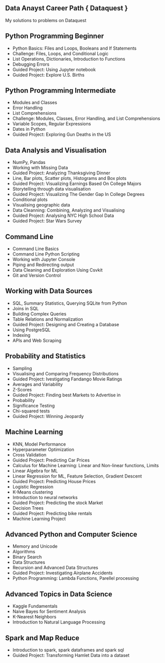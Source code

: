 ## Data Anayst Career Path { Dataquest }
My solutions to problems on Dataquest
## Python Programming Beginner
* Python Basics: Files and Loops, Booleans and If Statements
* Challenge: Files, Loops, and Conditional Logic
* List Operations, Dictionaries, Introduction to Functions
* Debugging Errors
* Guided Project: Using Jupyter notebook
* Guided Project: Explore U.S. Births

## Python Programming Intermediate
* Modules and Classes
* Error Handling
* List Comprehensions
* Challenge: Modules, Classes, Error Handling, and List Comprehensions
* Variable Scopes, Regular Expressions
* Dates in Python
* Guided Project: Exploring Gun Deaths in the US

## Data Analysis and Visualisation
* NumPy, Pandas
* Working with Missing Data
* Guided Project: Analyzing Thanksgiving Dinner
* Line, Bar plots, Scatter plots, Histograms and Box plots
* Guided Project: Visualizing Earnings Based On College Majors
* Storytelling through data visualisation
* Guided Project: Visualizing The Gender Gap In College Degrees
* Conditional plots
* Visualising geographic data
* Data Cleanning: Combining, Analyzing and Visualising
* Guided Project: Analysing NYC High School Data
* Guided Project: Star Wars Survey

##  Command Line
* Command Line Basics
* Command Line Python Scripting
* Working with Jupyter Console
* Piping and Redirecting output
* Data Cleaning and Exploration Using Csvkit
* Git and Version Control

## Working with Data Sources
* SQL, Summary Statistics, Querying SQLite from Python
* Joins in SQL
* Building Complex Queries
* Table Relations and Normalization
* Guided Project: Designing and Creating a Database
* Using PostgreSQL
* Indexing
* APIs and Web Scraping

## Probability and Statistics
* Sampling
* Visualising and Comparing Frequency Distributions
* Guided Project: Ivestigating Fandango Movie Ratings
* Averages and Variability
* Z-Scores
* Guided Project: Finding best Markets to Advertise in
* Probability
* Significance Testing
* Chi-squared tests
* Guided Project: Winning Jeopardy

## Machine Learning
* KNN, Model Performance
* Hyperparameter Optimization
* Cross Validation
* Guided Project: Predicting Car Prices
* Calculus for Machine Learning: Linear and Non-linear functions, Limits
* Linear Algebra for ML
* Linear Regression for ML, Feature Selection, Gradient Descent
* Guided Project: Predicting House Prices
* Logistic Regression
* K-Means clustering
* Introduction to neural networks
* Guided Project: Predicting the stock Market
* Decision Trees
* Guided Project: Predicting bike rentals
* Machine Learning Project

## Advanced Python and Computer Science
* Memory and Unicode
* Algorithms
* Binary Search
* Data Structures
* Recursion and Advanced Data Structures
* Guided Project: Investigating Airplane Accidents
* Python Programming: Lambda Functions, Parellel processing

## Advanced Topics in Data Science
* Kaggle Fundamentals
* Naive Bayes for Sentiment Analysis
* K-Nearest Neighbors
* Introduction to Natural Language Processing

## Spark and Map Reduce
* Introduction to spark, spark dataframes and spark sql
* Guided Project: Transforming Hamlet Data into a dataset

